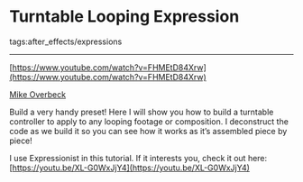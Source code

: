 # Turntable Looping Expression

tags:after_effects/expressions

---

[https://www.youtube.com/watch?v=FHMEtD84Xrw](https://www.youtube.com/watch?v=FHMEtD84Xrw)

[Mike Overbeck](moz-extension://c08bb00c-3425-874e-9288-f09073c4dc5d/iframe_stub.htmlmoz-extension://c08bb00c-3425-874e-9288-f09073c4dc5d/channel/UCo4Q0VtQ3NfdPERgpTSYdLg)

Build a very handy preset! Here I will show you how to build a turntable controller to apply to any looping footage or composition. I deconstruct the code as we build it so you can see how it works as it’s assembled piece by piece!

I use Expressionist in this tutorial. If it interests you, check it out here: [https://youtu.be/XL-G0WxJjY4](https://youtu.be/XL-G0WxJjY4)